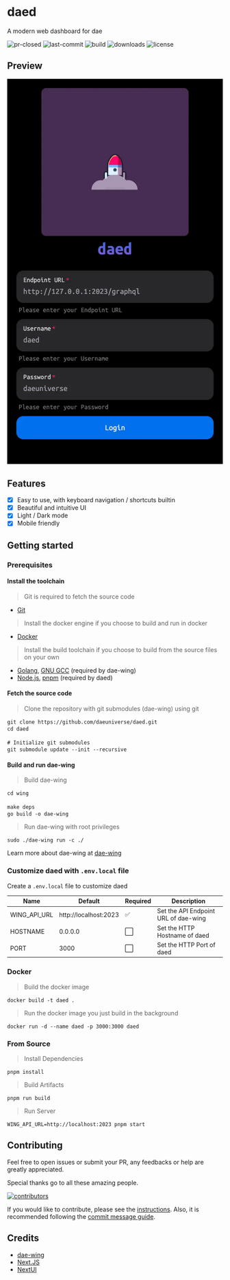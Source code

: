 # daed

A modern web dashboard for dae

![pr-closed](https://img.shields.io/github/issues-pr-closed/daeuniverse/daed?style=for-the-badge)
![last-commit](https://img.shields.io/github/last-commit/daeuniverse/daed?style=for-the-badge)
![build](https://img.shields.io/github/actions/workflow/status/daeuniverse/daed/release.yml?style=for-the-badge)
![downloads](https://img.shields.io/github/downloads/daeuniverse/daed/total?style=for-the-badge)
![license](https://img.shields.io/github/license/daeuniverse/daed?style=for-the-badge)

## Preview

![preview-login](docs/preview-login.webp)

## Features

- [x] Easy to use, with keyboard navigation / shortcuts builtin
- [x] Beautiful and intuitive UI
- [x] Light / Dark mode
- [x] Mobile friendly

## Getting started

### Prerequisites

#### Install the toolchain

> Git is required to fetch the source code

- [Git](https://git-scm.com)

> Install the docker engine if you choose to build and run in docker

- [Docker](https://www.docker.com)

> Install the build toolchain if you choose to build from the source files on your own

- [Golang](https://go.dev), [GNU GCC](https://gcc.gnu.org) (required by dae-wing)
- [Node.js](https://nodejs.org), [pnpm](https://pnpm.io) (required by daed)

#### Fetch the source code

> Clone the repository with git submodules (dae-wing) using git

```shell
git clone https://github.com/daeuniverse/daed.git
cd daed

# Initialize git submodules
git submodule update --init --recursive
```

#### Build and run dae-wing

> Build dae-wing

```shell
cd wing

make deps
go build -o dae-wing
```

> Run dae-wing with root privileges

```shell
sudo ./dae-wing run -c ./
```

Learn more about dae-wing at [dae-wing](https://github.com/daeuniverse/dae-wing)

### Customize daed with `.env.local` file

Create a `.env.local` file to customize daed

| Name         | Default               | Required | Description                          |
| ------------ | --------------------- | -------- | ------------------------------------ |
| WING_API_URL | http://localhost:2023 | ✅       | Set the API Endpoint URL of dae-wing |
| HOSTNAME     | 0.0.0.0               | ⬜       | Set the HTTP Hostname of daed        |
| PORT         | 3000                  | ⬜       | Set the HTTP Port of daed            |

### Docker

> Build the docker image

```shell
docker build -t daed .
```

> Run the docker image you just build in the background

```shell
docker run -d --name daed -p 3000:3000 daed
```

### From Source

> Install Dependencies

```shell
pnpm install
```

> Build Artifacts

```shell
pnpm run build
```

> Run Server

```shell
WING_API_URL=http://localhost:2023 pnpm start
```

## Contributing

Feel free to open issues or submit your PR, any feedbacks or help are greatly appreciated.

Special thanks go to all these amazing people.

[![contributors](https://contrib.rocks/image?repo=daeuniverse/daed)](https://github.com/daeuniverse/daed/graphs/contributors)

If you would like to contribute, please see the [instructions](CONTRIBUTING.md). Also, it is recommended following the [commit message guide](docs/commit-msg-guide.md).

## Credits

- [dae-wing](https://github.com/daeuniverse/dae-wing)
- [Next.JS](https://github.com/vercel/next.js)
- [NextUI](https://github.com/nextui-org/nextui)
